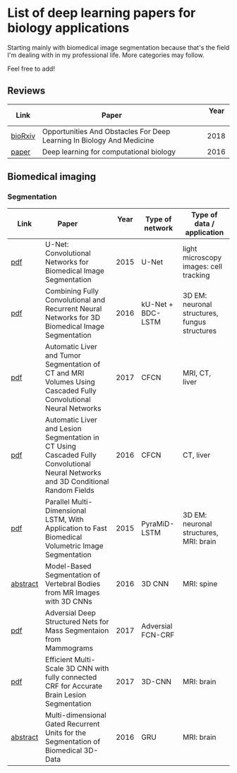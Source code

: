 # List of deep learning papers for biology applications

Starting mainly with biomedical image segmentation because that's the field I'm dealing with in my professional life. 
More categories may follow.

Feel free to add!
## Reviews
| Link | Paper            | Year   | 
| ---- | ---------------- | ------ |
|[bioRxiv](https://doi.org/10.1101/142760)| Opportunities And Obstacles For Deep Learning In Biology And Medicine | 2018 |
|[paper](https://doi.org/10.15252/msb.20156651)|Deep learning for computational biology | 2016 |

## Biomedical imaging
### Segmentation


| Link | Paper            | Year   |  Type of network  | Type of data / application |
| ---- | ---------------- | ------ | ----------------- | -------------------------- |
| [pdf](https://arxiv.org/abs/1505.04597)| U-Net: Convolutional Networks for Biomedical Image Segmentation | 2015 | U-Net | light microscopy images: cell tracking |
| [pdf](https://arxiv.org/pdf/1609.01006.pdf)| Combining Fully Convolutional and Recurrent Neural Networks for 3D Biomedical Image Segmentation | 2016 |kU-Net + BDC-LSTM | 3D EM: neuronal structures, fungus structures |
|[pdf](https://arxiv.org/pdf/1702.05970.pdf)|Automatic Liver and Tumor Segmentation of CT and MRI Volumes Using Cascaded Fully Convolutional Neural Networks | 2017 |CFCN|MRI, CT, liver|
|[pdf](https://arxiv.org/pdf/1610.02177.pdf)|Automatic Liver and Lesion Segmentation in CT Using Cascaded Fully Convolutional Neural Networks and 3D Conditional Random Fields|2016|CFCN|CT, liver|
|[pdf](http://papers.nips.cc/paper/5642-parallel-multi-dimensional-lstm-with-application-to-fast-biomedical-volumetric-image-segmentation.pdf)|Parallel Multi-Dimensional LSTM, With Application to Fast Biomedical Volumetric Image Segmentation|2015| PyraMiD-LSTM| 3D EM: neuronal structures, MRI: brain|
|[abstract](https://link.springer.com/chapter/10.1007/978-3-319-46723-8_50)|Model-Based Segmentation of Vertebral Bodies from MR Images with 3D CNNs|2016|3D CNN|MRI: spine|
|[pdf](https://arxiv.org/pdf/1710.09288.pdf)|Adversial Deep Structured Nets for Mass Segmentaion from Mammograms|2017|Adversial FCN-CRF||
|[pdf](https://arxiv.org/pdf/1603.05959.pdf)|Efficient Multi-Scale 3D CNN with fully connected CRF for Accurate Brain Lesion Segmentation|2017|3D-CNN|MRI: brain|
|[abstract](https://link.springer.com/chapter/10.1007/978-3-319-46976-8_15)|Multi-dimensional Gated Recurrent Units for the Segmentation of Biomedical 3D-Data|2016|GRU|MRI: brain|

